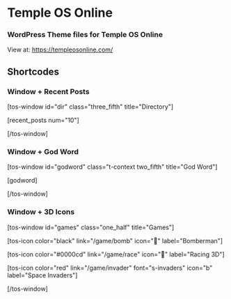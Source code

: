 # Temple OS Online
### WordPress Theme files for Temple OS Online
View at: https://templeosonline.com/

## Shortcodes

### Window + Recent Posts
[tos-window id="dir" class="three_fifth" title="Directory"]

[recent_posts num="10"]

[/tos-window]

### Window + God Word
[tos-window id="godword" class="t-context two_fifth" title="God Word"]

[godword]

[/tos-window]

### Window + 3D Icons
[tos-window id="games" class="one_half" title="Games"]

[tos-icon color="black" link="/game/bomb" icon="" label="Bomberman"]

[tos-icon color="#0000cd" link="/game/race" icon="" label="Racing 3D"]

[tos-icon color="red" link="/game/invader" font="s-invaders" icon="b" label="Space Invaders"]

[/tos-window]
